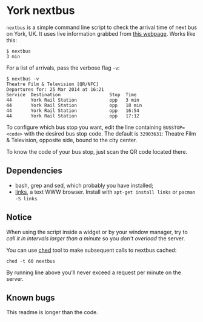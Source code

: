 York nextbus
============

`nextbus` is a simple command line script to check the arrival time of next bus
on York, UK.  It uses live information grabbed from [this
webpage](http://deps.at/?32903631).  Works like this:

	$ nextbus
	3 min

For a list of arrivals, pass the verbose flag `-v`:

	$ nextbus -v
	Theatre Film & Television [QR/NFC]                    
	Departures for: 25 Mar 2014 at 16:21                  
	Service  Destination                  Stop  Time
	44       York Rail Station            opp   3 min
	44       York Rail Station            opp   18 min
	44       York Rail Station            opp   16:54
	44       York Rail Station            opp   17:12

To configure which bus stop you want, edit the line containing `BUSSTOP=<code>`
with the desired bus stop code.  The default is `32903631`: Theatre Film &
Television, opposite side, bound to the city center.

To know the code of your bus stop, just scan the QR code located there.


Dependencies
------------

* bash, grep and sed, which probably you have installed;
* [links], a text WWW browser.
	Install with `apt-get install links` or `pacman -S links`.


Notice
------

When using the script inside a widget or by your window manager, try to *call
it in intervals larger than a minute* so you *don't overload* the server.

You can use [ched] tool to make subsequent calls to nextbus cached:

    ched -t 60 nextbus

By running line above you'll never exceed a request per minute on the server.



Known bugs
----------

This readme is longer than the code.


[ched]: https://github.com/rudymatela/evenmoreutils
[links]: http://links.twibright.com
